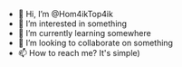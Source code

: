 - 👋 Hi, I’m @Hom4ikTop4ik
- 👀 I’m interested in something
- 🌱 I’m currently learning  somewhere
- 💞️ I’m looking to collaborate on something
- 📫 How to reach me? It's simple)
